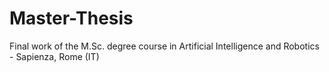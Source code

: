 # Master-Thesis
Final work of the M.Sc. degree course in Artificial Intelligence and Robotics - Sapienza, Rome (IT)

